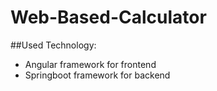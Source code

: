 # Web-Based-Calculator
##Used Technology:
* Angular framework for frontend
* Springboot framework for backend
